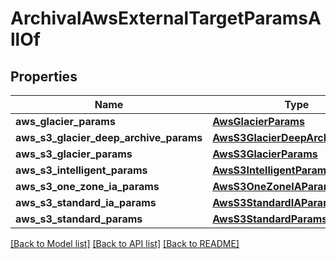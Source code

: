 # ArchivalAwsExternalTargetParamsAllOf


## Properties
Name | Type | Description | Notes
------------ | ------------- | ------------- | -------------
**aws_glacier_params** | [**AwsGlacierParams**](AwsGlacierParams.md) |  | [optional] 
**aws_s3_glacier_deep_archive_params** | [**AwsS3GlacierDeepArchiveParams**](AwsS3GlacierDeepArchiveParams.md) |  | [optional] 
**aws_s3_glacier_params** | [**AwsS3GlacierParams**](AwsS3GlacierParams.md) |  | [optional] 
**aws_s3_intelligent_params** | [**AwsS3IntelligentParams**](AwsS3IntelligentParams.md) |  | [optional] 
**aws_s3_one_zone_ia_params** | [**AwsS3OneZoneIAParams**](AwsS3OneZoneIAParams.md) |  | [optional] 
**aws_s3_standard_ia_params** | [**AwsS3StandardIAParams**](AwsS3StandardIAParams.md) |  | [optional] 
**aws_s3_standard_params** | [**AwsS3StandardParams**](AwsS3StandardParams.md) |  | [optional] 

[[Back to Model list]](../README.md#documentation-for-models) [[Back to API list]](../README.md#documentation-for-api-endpoints) [[Back to README]](../README.md)


